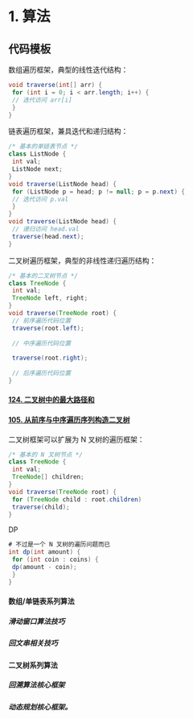 # 1. 算法



## 代码模板

数组遍历框架，典型的线性迭代结构：

```java
void traverse(int[] arr) {
 for (int i = 0; i < arr.length; i++) {
 // 迭代访问 arr[i]
 }
}
```



链表遍历框架，兼具迭代和递归结构：

```java
/* 基本的单链表节点 */
class ListNode {
 int val;
 ListNode next;
}
void traverse(ListNode head) {
 for (ListNode p = head; p != null; p = p.next) {
 // 迭代访问 p.val
 }
}
void traverse(ListNode head) {
 // 递归访问 head.val
 traverse(head.next);
}
```



⼆叉树遍历框架，典型的⾮线性递归遍历结构：

```java
/* 基本的⼆叉树节点 */
class TreeNode {
 int val;
 TreeNode left, right;
}
void traverse(TreeNode root) {
 // 前序遍历代码位置
 traverse(root.left);
 
 // 中序遍历代码位置
    
 traverse(root.right);
    
 // 后序遍历代码位置
}
```

#### [124. 二叉树中的最大路径和](https://leetcode-cn.com/problems/binary-tree-maximum-path-sum/)

#### [105. 从前序与中序遍历序列构造二叉树](https://leetcode-cn.com/problems/construct-binary-tree-from-preorder-and-inorder-traversal/)





⼆叉树框架可以扩展为 N 叉树的遍历框架：

```java
/* 基本的 N 叉树节点 */
class TreeNode {
 int val;
 TreeNode[] children;
}
void traverse(TreeNode root) {
 for (TreeNode child : root.children)
 traverse(child);
}
```





DP

```java
# 不过是⼀个 N 叉树的遍历问题⽽已
int dp(int amount) {
 for (int coin : coins) {
 dp(amount - coin);
 }
}
```



#### 数组/单链表系列算法

##### 滑动窗⼝算法技巧

##### 回⽂串相关技巧



#### ⼆叉树系列算法

#####  回溯算法核⼼框架 

#####  动态规划核⼼框架。 